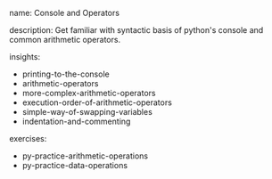name: Console and Operators

description: Get familiar with syntactic basis of python's console and common arithmetic operators.

insights:
  - printing-to-the-console
  - arithmetic-operators
  - more-complex-arithmetic-operators
  - execution-order-of-arithmetic-operators
  - simple-way-of-swapping-variables
  - indentation-and-commenting


exercises:
  - py-practice-arithmetic-operations
  - py-practice-data-operations
